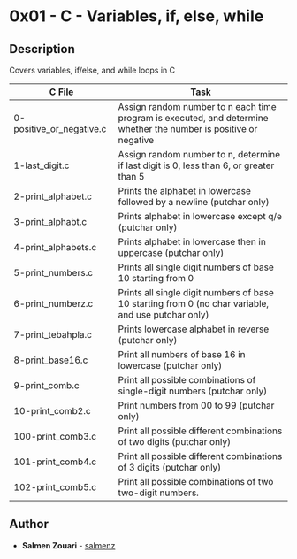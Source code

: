 # 0x01 - C - Variables, if, else, while
## Description

Covers variables, if/else, and while loops in C

C File | Task
-----|-----
0-positive_or_negative.c | Assign random number to n each time program is executed, and determine whether the number is positive or negative 
1-last_digit.c | Assign random number to n, determine if last digit is 0, less than 6, or greater than 5
2-print_alphabet.c | Prints the alphabet in lowercase followed by a newline (putchar only)
3-print_alphabt.c | Prints alphabet in lowercase except q/e (putchar only)
4-print_alphabets.c | Prints alphabet in lowercase then in uppercase (putchar only)
5-print_numbers.c | Prints all single digit numbers of base 10 starting from 0
6-print_numberz.c | Prints all single digit numbers of base 10 starting from 0 (no char variable, and use putchar only)
7-print_tebahpla.c | Prints lowercase alphabet in reverse (putchar only)
8-print_base16.c | Print all numbers of base 16 in lowercase (putchar only)
9-print_comb.c | Print all possible combinations of single-digit numbers (putchar only)
10-print_comb2.c | Print numbers from 00 to 99 (putchar only)
100-print_comb3.c | Print all possible different combinations of two digits (putchar only)
101-print_comb4.c | Print all possible different combinations of 3 digits (putchar only)
102-print_comb5.c | Print all possible combinations of two two-digit numbers.
## Author
* **Salmen Zouari** - [salmenz](https://github.com/salmenz)
